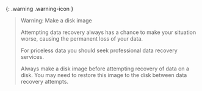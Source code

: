 {: .warning .warning-icon }
> Warning: Make a disk image
> 
> Attempting data recovery always has a chance to make your situation worse, causing the permanent loss of your data. 
> 
> For priceless data you should seek professional data recovery services.
> 
> Always make a disk image before attempting recovery of data on a disk. You may need to restore this image to the disk between data recovery attempts.